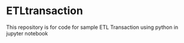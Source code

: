 # ETLtransaction
This repository is for code for sample ETL Transaction using python in jupyter notebook
